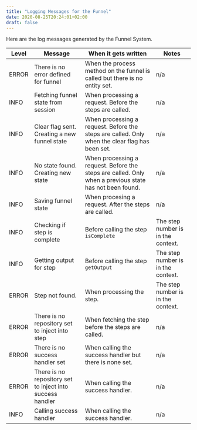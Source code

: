 ```yaml
---
title: "Logging Messages for the Funnel"
date: 2020-08-25T20:24:01+02:00
draft: false
---
```

Here are the log messages generated by the Funnel System.

| Level | Message  | When it gets written | Notes |
| --- | --- | --- | --- |
| ERROR | There is no error defined for funnel | When the process method on the funnel is called but there is no entity set. | n/a |
| INFO | Fetching funnel state from session | When processing a request. Before the steps are called. |n/a |
| INFO | Clear flag sent. Creating a new funnel state | When processing a request. Before the steps are called. Only when the clear flag has been set. |n/a |
| INFO | No state found. Creating new state | When processing a request. Before the steps are called. Only when a previous state has not been found. |n/a |
| INFO | Saving funnel state | When procesing a request. After the steps are called. | n/a |
| INFO | Checking if step is complete | Before calling the step `isComplete` | The step number is in the context. |
| INFO | Getting output for step | Before calling the step `getOutput` | The step number is in the context. |
| ERROR | Step not found. | When processing the step. | The step number is in the context. |
| ERROR | There is no repository set to inject into step | When fetching the step before the steps are called. | n/a |
| ERROR | There is no success handler set | When calling the success handler but there is none set. | n/a |
| ERROR | There is no repository set to inject into success handler | When calling the success handler. | n/a |
| INFO | Calling success handler | When calling the success handler. | n/a |
